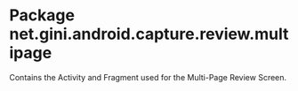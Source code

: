 # Package net.gini.android.capture.review.multipage

Contains the Activity and Fragment used for the Multi-Page Review Screen.
